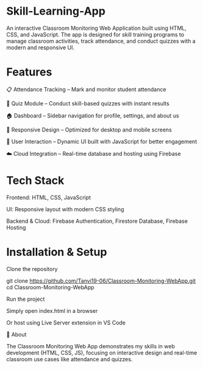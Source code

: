 # Skill-Learning-App

An interactive Classroom Monitoring Web Application built using HTML, CSS, and JavaScript. The app is designed for skill training programs to manage classroom activities, track attendance, and conduct quizzes with a modern and responsive UI.

# Features

📋 Attendance Tracking – Mark and monitor student attendance

📝 Quiz Module – Conduct skill-based quizzes with instant results

🏠 Dashboard – Sidebar navigation for profile, settings, and about us

🎨 Responsive Design – Optimized for desktop and mobile screens

🔔 User Interaction – Dynamic UI built with JavaScript for better engagement

☁️ Cloud Integration – Real-time database and hosting using Firebase

# Tech Stack

Frontend: HTML, CSS, JavaScript

UI: Responsive layout with modern CSS styling

Backend & Cloud: Firebase Authentication, Firestore Database, Firebase Hosting

# Installation & Setup

Clone the repository

git clone https://github.com/Tanvi19-06/Classroom-Monitoring-WebApp.git
cd Classroom-Monitoring-WebApp


Run the project

Simply open index.html in a browser

Or host using Live Server extension in VS Code

📌 About

The Classroom Monitoring Web App demonstrates my skills in web development (HTML, CSS, JS), focusing on interactive design and real-time classroom use cases like attendance and quizzes.
